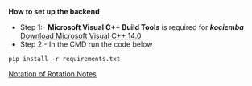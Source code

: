 **How to set up the backend**
- Step 1:- **Microsoft Visual C++ Build Tools** is required for **_kociemba_** [Download Microsoft Visual C++ 14.0](https://visualstudio.microsoft.com/thank-you-downloading-visual-studio/?sku=Community&rel=16)
- Step 2:- In the CMD run the code below
```
pip install -r requirements.txt 
```



[Notation of Rotation Notes](https://rubiks.fandom.com/wiki/Notation)

